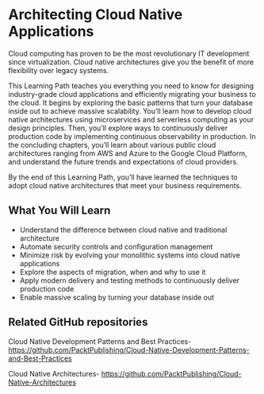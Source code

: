 # Architecting Cloud Native Applications


Cloud computing has proven to be the most revolutionary IT development since virtualization. Cloud native architectures give you the benefit of more flexibility over legacy systems.

This Learning Path teaches you everything you need to know for designing industry-grade cloud applications and efficiently migrating your business to the cloud. It begins by exploring the basic patterns that turn your database inside out to achieve massive scalability. You’ll learn how to develop cloud native architectures using microservices and serverless computing as your design principles. Then, you’ll explore ways to continuously deliver production code by implementing continuous observability in production. In the concluding chapters, you’ll learn about various public cloud architectures ranging from AWS and Azure to the Google Cloud Platform, and understand the future trends and expectations of cloud providers.

By the end of this Learning Path, you’ll have learned the techniques to adopt cloud native architectures that meet your business requirements. 

## What You Will Learn
* Understand the difference between cloud native and traditional architecture
* Automate security controls and configuration management
* Minimize risk by evolving your monolithic systems into cloud native applications
* Explore the aspects of migration, when and why to use it
* Apply modern delivery and testing methods to continuously deliver production code
* Enable massive scaling by turning your database inside out

## Related GitHub repositories
Cloud Native Development Patterns and Best Practices- https://github.com/PacktPublishing/Cloud-Native-Development-Patterns-and-Best-Practices

Cloud Native Architectures- https://github.com/PacktPublishing/Cloud-Native-Architectures
